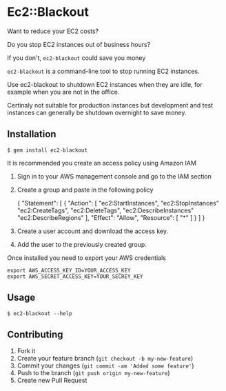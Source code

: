 # Ec2::Blackout

Want to reduce your EC2 costs?

Do you stop EC2 instances out of business hours?

If you don't, `ec2-blackout` could save you money

`ec2-blackout` is a command-line tool to stop running EC2 instances.

Use ec2-blackout to shutdown EC2 instances when they are idle, for example when you are not in the office.

Certinaly not suitable for production instances but development and test instances can generally be shutdown overnight to save money.

## Installation

    $ gem install ec2-blackout

It is recommended you create an access policy using Amazon IAM

1. Sign in to your AWS management console and go to the IAM section
2. Create a group and paste in the following policy

    {
      "Statement": [
        {
          "Action": [
            "ec2:StartInstances",
            "ec2:StopInstances"
            "ec2:CreateTags",
            "ec2:DeleteTags",
            "ec2:DescribeInstances"
            "ec2:DescribeRegions"
          ],
          "Effect": "Allow",
          "Resource": \[
            "*"
          \]
        }
      ]
    }

3. Create a user account and download the access key.
4. Add the user to the previously created group.


Once installed you need to export your AWS credentials

    export AWS_ACCESS_KEY_ID=YOUR_ACCESS_KEY
    export AWS_SECRET_ACCESS_KEY=YOUR_SECREY_KEY

## Usage

    $ ec2-blackout --help



## Contributing

1. Fork it
2. Create your feature branch (`git checkout -b my-new-feature`)
3. Commit your changes (`git commit -am 'Added some feature'`)
4. Push to the branch (`git push origin my-new-feature`)
5. Create new Pull Request
